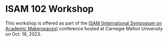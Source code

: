 # ISAM 102 Workshop

This workshop is offered as part of the [ISAM (International Symposium on Academic Makerspaces)](https://isam2023.hemi-makers.org/) conference 
hosted at Carnegie Mellon University on Oct. 18, 2023.
